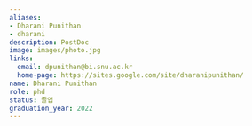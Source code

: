 ```yaml
---
aliases:
- Dharani Punithan
- dharani
description: PostDoc
image: images/photo.jpg
links:
  email: dpunithan@bi.snu.ac.kr
  home-page: https://sites.google.com/site/dharanipunithan/
name: Dharani Punithan
role: phd
status: 졸업
graduation_year: 2022
---
```

